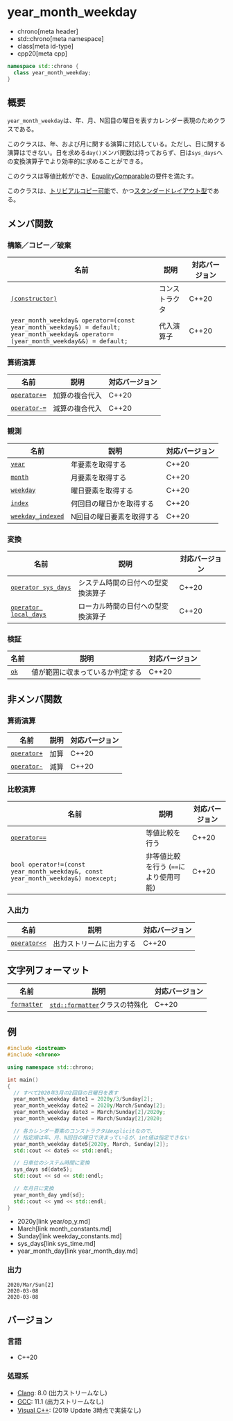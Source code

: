 # year_month_weekday
* chrono[meta header]
* std::chrono[meta namespace]
* class[meta id-type]
* cpp20[meta cpp]

```cpp
namespace std::chrono {
  class year_month_weekday;
}
```

## 概要
`year_month_weekday`は、年、月、N回目の曜日を表すカレンダー表現のためクラスである。

このクラスは、年、および月に関する演算に対応している。ただし、日に関する演算はできない。日を求める`day()`メンバ関数は持っておらず、日は`sys_days`への変換演算子でより効率的に求めることができる。

このクラスは等値比較ができ、[EqualityComparable](/reference/concepts/equality_comparable.md)の要件を満たす。

このクラスは、[トリビアルコピー可能](/reference/type_traits/is_trivially_copyable.md)で、かつ[スタンダードレイアウト型](/reference/type_traits/is_standard_layout.md)である。


## メンバ関数
### 構築／コピー／破棄

| 名前 | 説明 | 対応バージョン |
|------|------|----------------|
| [`(constructor)`](year_month_weekday/op_constructor.md) | コンストラクタ | C++20 |
| `year_month_weekday& operator=(const year_month_weekday&) = default;`<br/> `year_month_weekday& operator=(year_month_weekday&&) = default;` | 代入演算子 | C++20 |


### 算術演算

| 名前 | 説明 | 対応バージョン |
|------|------|----------------|
| [`operator+=`](year_month_weekday/op_plus_assign.md.nolink)  | 加算の複合代入 | C++20 |
| [`operator-=`](year_month_weekday/op_minus_assign.md.nolink) | 減算の複合代入 | C++20 |


### 観測

| 名前 | 説明 | 対応バージョン |
|------|------|----------------|
| [`year`](year_month_weekday/year.md)       | 年要素を取得する | C++20 |
| [`month`](year_month_weekday/month.md)     | 月要素を取得する | C++20 |
| [`weekday`](year_month_weekday/weekday.md) | 曜日要素を取得する | C++20 |
| [`index`](year_month_weekday/index.md)     | 何回目の曜日かを取得する | C++20 |
| [`weekday_indexed`](year_month_weekday/weekday_indexed.md) | N回目の曜日要素を取得する | C++20 |


### 変換

| 名前 | 説明 | 対応バージョン |
|------|------|----------------|
| [`operator sys_days`](year_month_weekday/op_sys_days.md.nolink)     | システム時間の日付への型変換演算子 | C++20 |
| [`operator local_days`](year_month_weekday/op_local_days.md.nolink) | ローカル時間の日付への型変換演算子 | C++20 |


### 検証

| 名前 | 説明 | 対応バージョン |
|------|------|----------------|
| [`ok`](year_month_weekday/ok.md) | 値が範囲に収まっているか判定する | C++20 |


## 非メンバ関数
### 算術演算

| 名前 | 説明 | 対応バージョン |
|------|------|----------------|
| [`operator+`](year_month_weekday/op_plus.md.nolink)  | 加算 | C++20 |
| [`operator-`](year_month_weekday/op_minus.md.nolink) | 減算 | C++20 |


### 比較演算

| 名前 | 説明 | 対応バージョン |
|------|------|----------------|
| [`operator==`](year_month_weekday/op_equal.md.nolink) | 等値比較を行う | C++20 |
| `bool operator!=(const year_month_weekday&, const year_month_weekday&) noexcept;` | 非等値比較を行う (`==`により使用可能) | C++20 |


### 入出力

| 名前 | 説明 | 対応バージョン |
|------|------|----------------|
| [`operator<<`](year_month_weekday/op_ostream.md.nolink) | 出力ストリームに出力する | C++20 |


## 文字列フォーマット

| 名前 | 説明 | 対応バージョン |
|------|------|----------------|
| [`formatter`](year_month_weekday/formatter.md.nolink) | [`std::formatter`](/reference/format/formatter.md)クラスの特殊化 | C++20 |


## 例
```cpp example
#include <iostream>
#include <chrono>

using namespace std::chrono;

int main()
{
  // すべて2020年3月の2回目の日曜日を表す
  year_month_weekday date1 = 2020y/3/Sunday[2];
  year_month_weekday date2 = 2020y/March/Sunday[2];
  year_month_weekday date3 = March/Sunday[2]/2020y;
  year_month_weekday date4 = March/Sunday[2]/2020;

  // 各カレンダー要素のコンストラクタはexplicitなので、
  // 指定順は年、月、N回目の曜日で決まっているが、int値は指定できない
  year_month_weekday date5{2020y, March, Sunday[2]};
  std::cout << date5 << std::endl;

  // 日単位のシステム時間に変換
  sys_days sd{date5};
  std::cout << sd << std::endl;

  // 年月日に変換
  year_month_day ymd{sd};
  std::cout << ymd << std::endl;
}
```
* 2020y[link year/op_y.md]
* March[link month_constants.md]
* Sunday[link weekday_constants.md]
* sys_days[link sys_time.md]
* year_month_day[link year_month_day.md]

### 出力
```
2020/Mar/Sun[2]
2020-03-08
2020-03-08
```


## バージョン
### 言語
- C++20

### 処理系
- [Clang](/implementation.md#clang): 8.0 (出力ストリームなし)
- [GCC](/implementation.md#gcc): 11.1 (出力ストリームなし)
- [Visual C++](/implementation.md#visual_cpp): (2019 Update 3時点で実装なし)
